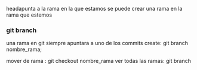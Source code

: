 headapunta a la rama en la que estamos
se puede crear una rama en la rama que estemos
### git branch
  una rama en git siempre apuntara a uno de los commits
 create:  git branch nombre_rama;

 mover de rama : git checkout nombre_rama
 ver todas las ramas: git branch
